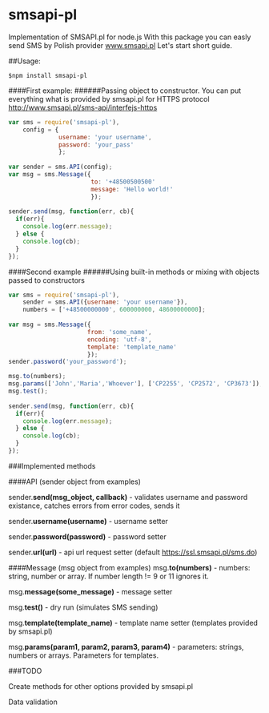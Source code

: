 smsapi-pl
=========

Implementation of SMSAPI.pl for node.js
With this package you can easly send SMS by Polish provider www.smsapi.pl
Let's start short guide.

##Usage:
```text
$npm install smsapi-pl
```
####First example:
######Passing object to constructor. You can put everything what is provided by smsapi.pl for HTTPS protocol http://www.smsapi.pl/sms-api/interfejs-https

```javascript
var sms = require('smsapi-pl'),
    config = {
              username: 'your username',
              password: 'your_pass'
              };
              
var sender = sms.API(config);
var msg = sms.Message({
                       to: '+48500500500'
                       message: 'Hello world!'
                       });
                       
sender.send(msg, function(err, cb){
  if(err){
    console.log(err.message);
  } else {
    console.log(cb);
  }
});
```

####Second example 
######Using built-in methods or mixing with objects passed to constructors
```javascript
var sms = require('smsapi-pl'),
    sender = sms.API({username: 'your username'}),
    numbers = ['+48500000000', 600000000, 48600000000];
    
var msg = sms.Message({
                      from: 'some_name',
                      encoding: 'utf-8',
                      template: 'template_name'
                      });
sender.password('your_password');

msg.to(numbers);
msg.params(['John','Maria','Whoever'], ['CP2255', 'CP2572', 'CP3673']);
msg.test();
                       
sender.send(msg, function(err, cb){
  if(err){
    console.log(err.message);
  } else {
    console.log(cb);
  }
});
```

###Implemented methods

####API (sender object from examples)

sender.**send(msg_object, callback)** - validates username and password existance, catches errors from error codes, sends it

sender.**username(username)** - username setter

sender.**password(password)** - password setter

sender.**url(url)** - api url request setter (default https://ssl.smsapi.pl/sms.do)

####Message (msg object from examples)
msg.**to(numbers)** - numbers: string, number or array. If number length != 9 or 11 ignores it.

msg.**message(some_message)** - message setter

msg.**test()** - dry run (simulates SMS sending)

msg.**template(template_name)** - template name setter (templates provided by smsapi.pl)

msg.**params(param1, param2, param3, param4)** - parameters: strings, numbers or arrays. Parameters for templates.


###TODO

Create methods for other options provided by smsapi.pl

Data validation

